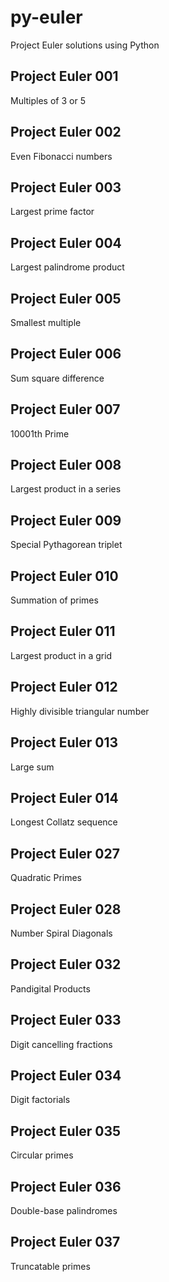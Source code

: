# py-euler
Project Euler solutions using Python

## Project Euler 001

Multiples of 3 or 5

## Project Euler 002

Even Fibonacci numbers

## Project Euler 003

Largest prime factor

## Project Euler 004

Largest palindrome product

## Project Euler 005

Smallest multiple

## Project Euler 006

Sum square difference

## Project Euler 007

10001th Prime

## Project Euler 008

Largest product in a series

## Project Euler 009

Special Pythagorean triplet

## Project Euler 010

Summation of primes

## Project Euler 011

Largest product in a grid

## Project Euler 012

Highly divisible triangular number

## Project Euler 013

Large sum

## Project Euler 014

Longest Collatz sequence

## Project Euler 027

Quadratic Primes

## Project Euler 028

Number Spiral Diagonals

## Project Euler 032

Pandigital Products

## Project Euler 033

Digit cancelling fractions

## Project Euler 034

Digit factorials

## Project Euler 035

Circular primes

## Project Euler 036

Double-base palindromes

## Project Euler 037

Truncatable primes


